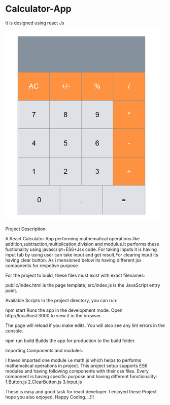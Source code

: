 # Calculator-App
It is designed using react Js

![React Calculator](https://github.com/snehaldeshpande/Calculator-App/blob/master/Screenshot_2019-09-24%20React%20App.png)


    
 
  Project Description:
  
  A React Calculator App performing mathematical operations like addition,subtraction,multiplication,division and modulus.It 
  performs these fuctionality using javascript+ES6+Jsx code. For taking inputs it is having input tab by using user can take 
  input and get result,For clearing input its having clear button. As i mensioned below its having different jsx components 
  for respetive purpose.
 
  For the project to build, these files must exist with exact filenames:

  public/index.html is the page template;
  src/index.js is the JavaScript entry point.
   
  Available Scripts
  In the project directory, you can run:

  npm start
  Runs the app in the development mode.
  Open http://localhost:3000 to view it in the browser.

  The page will reload if you make edits.
  You will also see any lint errors in the console.

  npm run build
  Builds the app for production to the build folder.

  Importing Components and modules:

  I haved imported one module i.e math.js which helps to performs mathematical operations in project.
  This project setup supports ES6 modules and having following components with their css files.
  Every component is having specific purpose and having different functionality:
  1.Button.js
  2.ClearButton.js
  3.Input.js
  
  These is easy and good task for react developer. I enjoyed these Project hope you also enjoyed.
  Happy Coding....!!!
  
  















